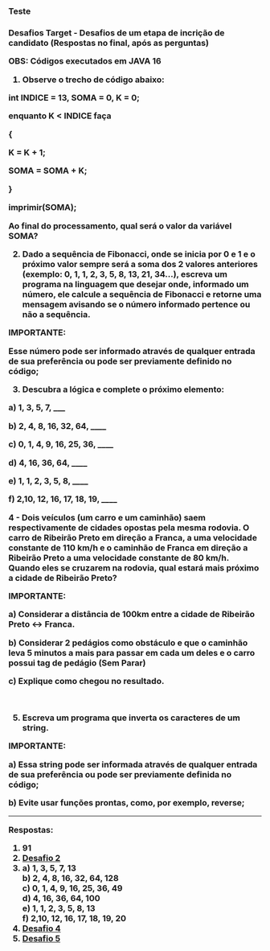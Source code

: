 <h3> Teste <h3/>

Desafios Target - Desafios de um etapa de incrição de candidato (Respostas no final, após as perguntas)

OBS: Códigos executados em JAVA 16

1) Observe o trecho de código abaixo:

int INDICE = 13, SOMA = 0, K = 0;

enquanto K < INDICE faça

{

K = K + 1;

SOMA = SOMA + K;

}

imprimir(SOMA);



Ao final do processamento, qual será o valor da variável SOMA?



2) Dado a sequência de Fibonacci, onde se inicia por 0 e 1 e o próximo valor sempre será a soma dos 2 valores anteriores (exemplo: 0, 1, 1, 2, 3, 5, 8, 13, 21, 34...), escreva um programa na linguagem que desejar onde, informado um número, ele calcule a sequência de Fibonacci e retorne uma mensagem avisando se o número informado pertence ou não a sequência.



IMPORTANTE:

Esse número pode ser informado através de qualquer entrada de sua preferência ou pode ser previamente definido no código;



3) Descubra a lógica e complete o próximo elemento:



a) 1, 3, 5, 7, ___

b) 2, 4, 8, 16, 32, 64, ____

c) 0, 1, 4, 9, 16, 25, 36, ____

d) 4, 16, 36, 64, ____

e) 1, 1, 2, 3, 5, 8, ____

f) 2,10, 12, 16, 17, 18, 19, ____



4 - Dois veículos (um carro e um caminhão) saem respectivamente de cidades opostas pela mesma rodovia. O carro de Ribeirão Preto em direção a Franca, a uma velocidade constante de 110 km/h e o caminhão de Franca em direção a Ribeirão Preto a uma velocidade constante de 80 km/h. Quando eles se cruzarem na rodovia, qual estará mais próximo a cidade de Ribeirão Preto?



IMPORTANTE:

a) Considerar a distância de 100km entre a cidade de Ribeirão Preto <-> Franca.

b) Considerar 2 pedágios como obstáculo e que o caminhão leva 5 minutos a mais para passar em cada um deles e o carro possui tag de pedágio (Sem Parar)

c) Explique como chegou no resultado.

 

5) Escreva um programa que inverta os caracteres de um string.



IMPORTANTE:

a) Essa string pode ser informada através de qualquer entrada de sua preferência ou pode ser previamente definida no código;

b) Evite usar funções prontas, como, por exemplo, reverse;

-----------------------------------------------------------------------------------------------------------------------------------------------

Respostas:

1) 91
2) [Desafio 2](https://github.com/rafaguerino/teste-Target/tree/main/src)
3) a) 1, 3, 5, 7, 13 <br>
b) 2, 4, 8, 16, 32, 64, 128 <br>
c) 0, 1, 4, 9, 16, 25, 36, 49 <br>
d) 4, 16, 36, 64, 100 <br>
e) 1, 1, 2, 3, 5, 8, 13 <br>
f) 2,10, 12, 16, 17, 18, 19, 20 <br>
4) [Desafio 4](https://github.com/rafaguerino/teste-Target/blob/main/Desafio%204.txt)
5) [Desafio 5](https://github.com/rafaguerino/teste-Target/tree/main/src%202)
